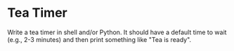 # Tea Timer

Write a tea timer in shell and/or Python. It should have a default time to wait (e.g., 2-3 minutes) and then print something like "Tea is ready". 
